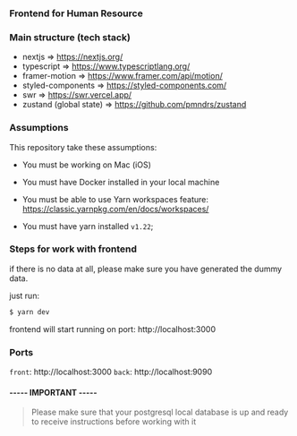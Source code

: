 ### Frontend for Human Resource

### Main structure (tech stack)
- nextjs => https://nextjs.org/
- typescript => https://www.typescriptlang.org/
- framer-motion => https://www.framer.com/api/motion/
- styled-components => https://styled-components.com/
- swr => https://swr.vercel.app/
- zustand (global state) => https://github.com/pmndrs/zustand

### Assumptions
This repository take these assumptions:
- You must be working on Mac (iOS)

- You must have Docker installed in your local machine

- You must be able to use Yarn workspaces feature: 
https://classic.yarnpkg.com/en/docs/workspaces/

- You must have yarn installed `v1.22`;

### Steps for work with frontend

if there is no data at all, please make sure you have generated the dummy data.

just run: 

```bash
$ yarn dev
```

frontend will start running on port: http://localhost:3000  

### Ports
`front`: http://localhost:3000 
`back`: http://localhost:9090 

#### ----- IMPORTANT -----
> Please make sure that your postgresql local database is up and ready to receive instructions before working with it

